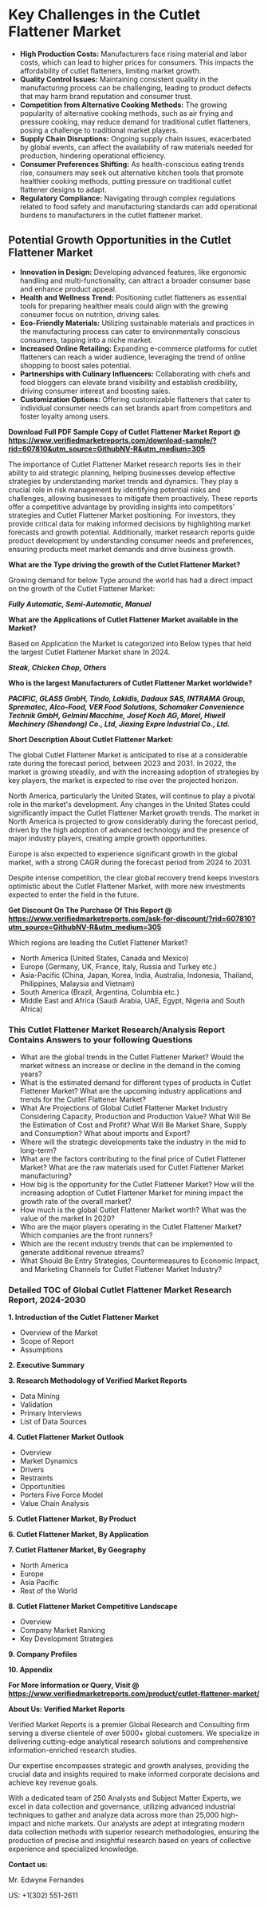 <p class="">    <h1>Key Challenges in the Cutlet Flattener Market</h1>    <ul>        <li>            <strong>High Production Costs:</strong> Manufacturers face rising material and labor costs, which can lead to higher prices for consumers. This impacts the affordability of cutlet flatteners, limiting market growth.        </li>        <li>            <strong>Quality Control Issues:</strong> Maintaining consistent quality in the manufacturing process can be challenging, leading to product defects that may harm brand reputation and consumer trust.        </li>        <li>            <strong>Competition from Alternative Cooking Methods:</strong> The growing popularity of alternative cooking methods, such as air frying and pressure cooking, may reduce demand for traditional cutlet flatteners, posing a challenge to traditional market players.        </li>        <li>            <strong>Supply Chain Disruptions:</strong> Ongoing supply chain issues, exacerbated by global events, can affect the availability of raw materials needed for production, hindering operational efficiency.        </li>        <li>            <strong>Consumer Preferences Shifting:</strong> As health-conscious eating trends rise, consumers may seek out alternative kitchen tools that promote healthier cooking methods, putting pressure on traditional cutlet flattener designs to adapt.        </li>        <li>            <strong>Regulatory Compliance:</strong> Navigating through complex regulations related to food safety and manufacturing standards can add operational burdens to manufacturers in the cutlet flattener market.        </li>    </ul>    <h2>Potential Growth Opportunities in the Cutlet Flattener Market</h1>    <ul>        <li>            <strong>Innovation in Design:</strong> Developing advanced features, like ergonomic handling and multi-functionality, can attract a broader consumer base and enhance product appeal.        </li>        <li>            <strong>Health and Wellness Trend:</strong> Positioning cutlet flatteners as essential tools for preparing healthier meals could align with the growing consumer focus on nutrition, driving sales.        </li>        <li>            <strong>Eco-Friendly Materials:</strong> Utilizing sustainable materials and practices in the manufacturing process can cater to environmentally conscious consumers, tapping into a niche market.        </li>        <li>            <strong>Increased Online Retailing:</strong> Expanding e-commerce platforms for cutlet flatteners can reach a wider audience, leveraging the trend of online shopping to boost sales potential.        </li>        <li>            <strong>Partnerships with Culinary Influencers:</strong> Collaborating with chefs and food bloggers can elevate brand visibility and establish credibility, driving consumer interest and boosting sales.        </li>        <li>            <strong>Customization Options:</strong> Offering customizable flatteners that cater to individual consumer needs can set brands apart from competitors and foster loyalty among users.        </li>    </ul></p><p class=""><strong>Download Full PDF Sample Copy of Cutlet Flattener Market Report @ <a href="https://www.verifiedmarketreports.com/download-sample/?rid=607810&utm_source=GithubNV-R&utm_medium=305" target="_blank">https://www.verifiedmarketreports.com/download-sample/?rid=607810&utm_source=GithubNV-R&utm_medium=305</a></strong></p><p>The importance of&nbsp;Cutlet Flattener Market research reports lies in their ability to aid strategic planning, helping businesses develop effective strategies by understanding market trends and dynamics. They play a crucial role in risk management by identifying potential risks and challenges, allowing businesses to mitigate them proactively. These reports offer a competitive advantage by providing insights into competitors' strategies and Cutlet Flattener Market positioning. For investors, they provide critical data for making informed decisions by highlighting market forecasts and growth potential. Additionally, market research reports guide product development by understanding consumer needs and preferences, ensuring products meet market demands and drive business growth.</p><p><strong>What are the&nbsp;Type driving the growth of the Cutlet Flattener Market?</strong></p><p id="" class="">Growing demand for below Type around the world has had a direct impact on the growth of the Cutlet Flattener Market:</p><p class=""><em><strong>Fully Automatic, Semi-Automatic, Manual</strong></em></p><p class=""><strong>What are the&nbsp;Applications&nbsp;of Cutlet Flattener Market available in the Market?</strong></p><p id="" class="">Based on Application the Market is categorized into Below types that held the largest Cutlet Flattener Market share In 2024.</p><p class=""><em><strong>Steak, Chicken Chop, Others</strong></em></p><p class=""><strong>Who is the largest Manufacturers of Cutlet Flattener Market worldwide?</strong></p><p><em><strong>PACIFIC, GLASS GmbH, Tindo, Lakidis, Dadaux SAS, INTRAMA Group, Sprematec, Alco-Food, VER Food Solutions, Schomaker Convenience Technik GmbH, Gelmini Macchine, Josef Koch AG, Marel, Hiwell Machinery (Shandong) Co., Ltd, Jiaxing Expro Industrial Co., Ltd.</strong></em></p><p id="" class=""><strong>Short Description About Cutlet Flattener Market:</strong></p><p>The global Cutlet Flattener Market is anticipated to rise at a considerable rate during the forecast period, between 2023 and 2031. In 2022, the market is growing steadily, and with the increasing adoption of strategies by key players, the market is expected to rise over the projected horizon.</p><p>North America, particularly the United States, will continue to play a pivotal role in the market's development. Any changes in the United States could significantly impact the Cutlet Flattener Market growth trends. The market in North America is projected to grow considerably during the forecast period, driven by the high adoption of advanced technology and the presence of major industry players, creating ample growth opportunities.</p><p>Europe is also expected to experience significant growth in the global market, with a strong CAGR during the forecast period from 2024 to 2031.</p><p>Despite intense competition, the clear global recovery trend keeps investors optimistic about the Cutlet Flattener Market, with more new investments expected to enter the field in the future.</p><p id="" class=""><strong>Get Discount On The Purchase Of This Report @ <a href="https://www.verifiedmarketreports.com/ask-for-discount/?rid=607810?utm_source=GithubNV-R&utm_medium=305" target="_blank">https://www.verifiedmarketreports.com/ask-for-discount/?rid=607810?utm_source=GithubNV-R&utm_medium=305</a></strong></p><p class="">Which regions are leading the Cutlet Flattener Market?</p><ul><li>North America (United States, Canada and Mexico)</li><li>Europe (Germany, UK, France, Italy, Russia and Turkey etc.)</li><li>Asia-Pacific (China, Japan, Korea, India, Australia, Indonesia, Thailand, Philippines, Malaysia and Vietnam)</li><li>South America (Brazil, Argentina, Columbia etc.)</li><li>Middle East and Africa (Saudi Arabia, UAE, Egypt, Nigeria and South Africa)</li></ul><h3 id="" class="">This Cutlet Flattener Market Research/Analysis Report Contains Answers to your following Questions</h3><ul><li>What are the global trends in the Cutlet Flattener Market? Would the market witness an increase or decline in the demand in the coming years?</li><li>What is the estimated demand for different types of products in Cutlet Flattener Market? What are the upcoming industry applications and trends for the Cutlet Flattener Market?</li><li>What Are Projections of Global Cutlet Flattener Market Industry Considering Capacity, Production and Production Value? What Will Be the Estimation of Cost and Profit? What Will Be Market Share, Supply and Consumption? What about imports and Export?</li><li>Where will the strategic developments take the industry in the mid to long-term?</li><li>What are the factors contributing to the final price of Cutlet Flattener Market? What are the raw materials used for Cutlet Flattener Market manufacturing?</li><li>How big is the opportunity for the Cutlet Flattener Market? How will the increasing adoption of Cutlet Flattener Market for mining impact the growth rate of the overall market?</li><li>How much is the global Cutlet Flattener Market worth? What was the value of the market In 2020?</li><li>Who are the major players operating in the Cutlet Flattener Market? Which companies are the front runners?</li><li>Which are the recent industry trends that can be implemented to generate additional revenue streams?</li><li>What Should Be Entry Strategies, Countermeasures to Economic Impact, and Marketing Channels for Cutlet Flattener Market Industry?</li></ul><h3 id="" class="">Detailed TOC of Global Cutlet Flattener Market Research Report, 2024-2030</h3><p id="" class=""><strong>1. Introduction of the Cutlet Flattener Market</strong></p><ul><li>Overview of the Market</li><li>Scope of Report</li><li>Assumptions</li></ul><p id="" class=""><strong>2. Executive Summary</strong></p><p id="" class=""><strong>3. Research Methodology of Verified Market Reports</strong></p><ul><li>Data Mining</li><li>Validation</li><li>Primary Interviews</li><li>List of Data Sources</li></ul><p id="" class=""><strong>4. Cutlet Flattener Market Outlook</strong></p><ul><li>Overview</li><li>Market Dynamics</li><li>Drivers</li><li>Restraints</li><li>Opportunities</li><li>Porters Five Force Model</li><li>Value Chain Analysis</li></ul><p id="" class=""><strong>5. Cutlet Flattener Market, By Product</strong></p><p id="" class=""><strong>6. Cutlet Flattener Market, By Application</strong></p><p id="" class=""><strong>7. Cutlet Flattener Market, By Geography</strong></p><ul><li>North America</li><li>Europe</li><li>Asia Pacific</li><li>Rest of the World</li></ul><p id="" class=""><strong>8. Cutlet Flattener Market Competitive Landscape</strong></p><ul><li>Overview</li><li>Company Market Ranking</li><li>Key Development Strategies</li></ul><p id="" class=""><strong>9. Company Profiles</strong></p><p id="" class=""><strong>10. Appendix</strong></p><p id="" class=""><strong>For More Information or Query, Visit @ <a href="https://www.verifiedmarketreports.com/product/cutlet-flattener-market/" target="_blank">https://www.verifiedmarketreports.com/product/cutlet-flattener-market/</a></strong></p><p id="" class=""><strong>About Us: Verified Market Reports</strong></p><p id="" class="">Verified Market Reports is a premier Global Research and Consulting firm serving a diverse clientele of over 5000+ global customers. We specialize in delivering cutting-edge analytical research solutions and comprehensive information-enriched research studies.</p><p id="" class="">Our expertise encompasses strategic and growth analyses, providing the crucial data and insights required to make informed corporate decisions and achieve key revenue goals.</p><p id="" class="">With a dedicated team of 250 Analysts and Subject Matter Experts, we excel in data collection and governance, utilizing advanced industrial techniques to gather and analyze data across more than 25,000 high-impact and niche markets. Our analysts are adept at integrating modern data collection methods with superior research methodologies, ensuring the production of precise and insightful research based on years of collective experience and specialized knowledge.</p><p id="" class=""><strong>Contact us:</strong></p><p id="" class="">Mr. Edwyne Fernandes</p><p id="" class="">US: +1(302) 551-2611</p>
